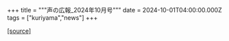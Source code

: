 +++
title = """声の広報_2024年10月号"""
date = 2024-10-01T04:00:00.000Z
tags = ["kuriyama","news"]
+++


[[source]](https://www.town.kuriyama.hokkaido.jp/site/koho/29106.html)
